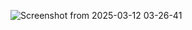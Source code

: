 ![Screenshot from 2025-03-12 03-26-41](https://github.com/user-attachments/assets/31724355-ace1-4d9a-bbe5-7685aadb1d3c)
